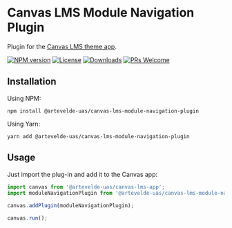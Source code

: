 # Canvas LMS Module Navigation Plugin

Plugin for the [Canvas LMS theme app](https://www.npmjs.com/package/@artevelde-uas/canvas-lms-app).

[![NPM version](https://img.shields.io/npm/v/@artevelde-uas/canvas-lms-module-navigation-plugin.svg)](https://www.npmjs.com/package/@artevelde-uas/canvas-lms-module-navigation-plugin)
[![License](https://img.shields.io/github/license/artevelde-uas/canvas-lms-module-navigation-plugin.svg)](https://spdx.org/licenses/ISC)
[![Downloads](https://img.shields.io/npm/dt/@artevelde-uas/canvas-lms-module-navigation-plugin.svg)](https://www.npmjs.com/package/@artevelde-uas/canvas-lms-module-navigation-plugin)
[![PRs Welcome](https://img.shields.io/badge/PRs-welcome-brightgreen.svg)](https://github.com/artevelde-uas/canvas-lms-module-navigation-plugin/pulls)

## Installation

Using NPM:

    npm install @artevelde-uas/canvas-lms-module-navigation-plugin

Using Yarn:

    yarn add @artevelde-uas/canvas-lms-module-navigation-plugin

## Usage

Just import the plug-in and add it to the Canvas app:

```javascript
import canvas from '@artevelde-uas/canvas-lms-app';
import moduleNavigationPlugin from '@artevelde-uas/canvas-lms-module-navigation-plugin';

canvas.addPlugin(moduleNavigationPlugin);

canvas.run();
```
